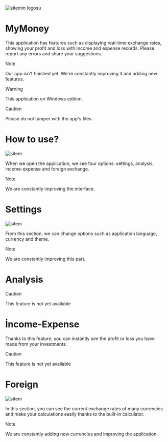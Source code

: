 ![sitemin logosu](https://i.imgur.com/RYxZIMy.jpeg)
# MyMoney
This application has features such as displaying real-time exchange rates, showing your profit and loss with income and expense records. Please report any errors and share your suggestions.


> [!NOTE]
> Our app isn't finished yet. We're constantly improving it and adding new features.

> [!WARNING]
> This application on Windows edition.

> [!CAUTION]
> Please do not tamper with the app's files.

# How to use?
![sitem](https://i.imgur.com/V6d2vKX.jpeg)

When we open the application, we see four options: settings, analysis, income-expense and foreign exchange.
>[!NOTE]
>We are constantly improving the interface.
# Settings
![sitem](https://i.imgur.com/AmPEVsL.png)

From this section, we can change options such as application language, currency and theme.
>[!NOTE]
>We are constantly improving this part.

# Analysis
>[!CAUTION]
>This feature is not yet available

# İncome-Expense
Thanks to this feature, you can instantly see the profit or loss you have made from your investments.
>[!CAUTION]
>This feature is not yet available

# Foreign
![sitem](https://i.imgur.com/rF370ki.jpeg)

In this section, you can see the current exchange rates of many currencies and make your calculations easily thanks to the built-in calculator.
>[!NOTE]
>We are constantly adding new currencies and improving the application.
